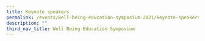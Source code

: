 ```yaml
---
title: Keynote speakers
permalink: /events/well-being-education-symposium-2021/keynote-speakers/
description: ""
third_nav_title: Well Being Education Symposium
---
```

